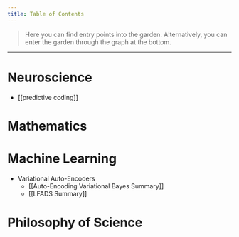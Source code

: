 ```yaml
---
title: Table of Contents
---
```


> Here you can find entry points into the garden. Alternatively, you can enter the garden through the graph at the bottom. 

---

# Neuroscience
- [[predictive coding]]



# Mathematics



# Machine Learning

- Variational Auto-Encoders
	- [[Auto-Encoding Variational Bayes Summary]]
	- [[LFADS Summary]]


# Philosophy of Science